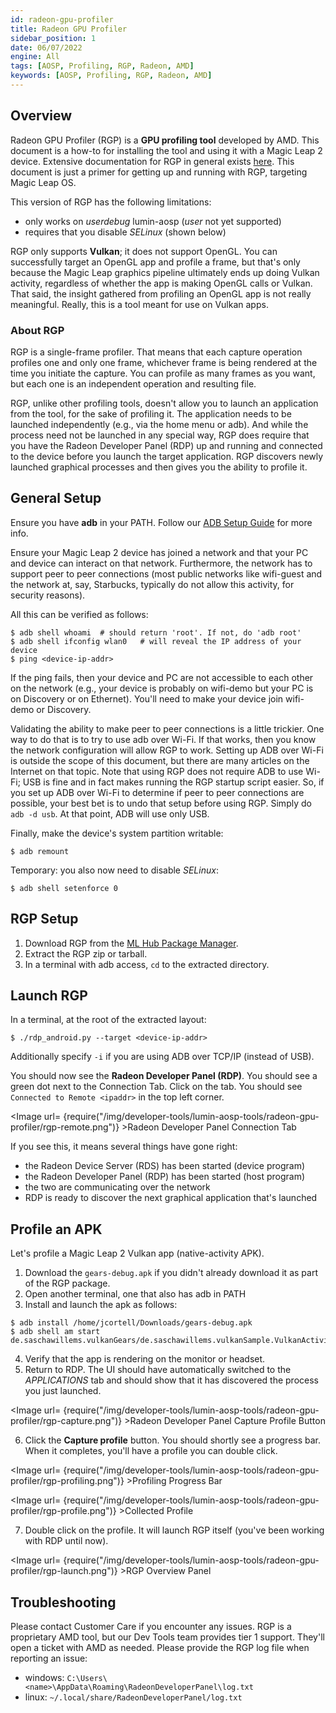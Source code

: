 ```yaml
---
id: radeon-gpu-profiler
title: Radeon GPU Profiler
sidebar_position: 1
date: 06/07/2022
engine: All
tags: [AOSP, Profiling, RGP, Radeon, AMD]
keywords: [AOSP, Profiling, RGP, Radeon, AMD]
---
```



## Overview

Radeon GPU Profiler (RGP) is a **GPU profiling tool** developed by AMD. This document is a how-to for installing the tool and using it with a Magic Leap 2 device. Extensive documentation for RGP in general exists [here](https://radeon-gpuprofiler.readthedocs.io/en/latest/). This document is just a primer for getting up and running with RGP, targeting Magic Leap OS.

This version of RGP has the following limitations:

- only works on *userdebug* lumin-aosp (*user* not yet supported)
- requires that you disable *SELinux* (shown below)

RGP only supports **Vulkan**; it does not support OpenGL. You can successfully target an OpenGL app and profile a frame, but that's only because the Magic Leap graphics pipeline ultimately ends up doing Vulkan activity, regardless of whether the app is making OpenGL calls or Vulkan. That said, the insight gathered from profiling an OpenGL app is not really meaningful. Really, this is a tool meant for use on Vulkan apps.

### About RGP

RGP is a single-frame profiler. That means that each capture operation profiles one and only one frame, whichever frame is being rendered at the time you initiate the capture. You can profile as many frames as you want, but each one is an independent operation and resulting file.

RGP, unlike other profiling tools, doesn't allow you to launch an application from the tool, for the sake of profiling it. The application needs to be launched independently (e.g., via the home menu or adb). And while the process need not be launched in any special way, RGP does require that you have the Radeon Developer Panel (RDP) up and running and connected to the device before you launch the target application. RGP discovers newly launched graphical processes and then gives you the ability to profile it.

## General Setup

Ensure you have **adb** in your PATH. Follow our [ADB Setup Guide](/versioned_docs/version-14-Jun-2023/versioned_docs/version-14-Jun-2023/guides/developer-tools/android-debug-bridge/adb-setup.md) for more info.

Ensure your Magic Leap 2 device has joined a network and that your PC and device can interact on that network. Furthermore, the network has to support peer to peer connections (most public networks like wifi-guest and the network at, say, Starbucks, typically do not allow this activity, for security reasons).

All this can be verified as follows:

```shell
$ adb shell whoami  # should return 'root'. If not, do 'adb root'
$ adb shell ifconfig wlan0   # will reveal the IP address of your device
$ ping <device-ip-addr>
```

If the ping fails, then your device and PC are not accessible to each other on the network (e.g., your device is probably on wifi-demo but your PC is on Discovery or on Ethernet). You'll need to make your device join wifi-demo or Discovery.

Validating the ability to make peer to peer connections is a little trickier. One way to do that is to try to use adb over Wi-Fi. If that works, then you know the network configuration will allow RGP to work. Setting up ADB over Wi-Fi is outside the scope of this document, but there are many articles on the Internet on that topic. Note that using RGP does not require ADB to use Wi-Fi; USB is fine and in fact makes running the RGP startup script easier. So, if you set up ADB over Wi-Fi to determine if peer to peer connections are possible, your best bet is to undo that setup before using RGP. Simply do `adb -d usb`. At that point, ADB will use only USB.

Finally, make the device's system partition writable:

```shell
$ adb remount
```

Temporary: you also now need to disable *SELinux*:

```shell
$ adb shell setenforce 0
```

## RGP Setup

1. Download RGP from the [ML Hub Package Manager](/versioned_docs/version-14-Jun-2023/versioned_docs/version-14-Jun-2023/guides/developer-tools/ml-hub/ml-hub-package-manager.md).
2. Extract the RGP zip or tarball.
3. In a terminal with adb access, `cd` to the extracted directory.

## Launch RGP

In a terminal, at the root of the extracted layout:

```shell
$ ./rdp_android.py --target <device-ip-addr>
```

Additionally specify `-i` if you are using ADB over TCP/IP (instead of USB).

You should now see the **Radeon Developer Panel (RDP)**. You should see a green dot next to the Connection Tab. Click on the tab. You should see `Connected to Remote <ipaddr>` in the top left corner.

<Image url= {require("/img/developer-tools/lumin-aosp-tools/radeon-gpu-profiler/rgp-remote.png")} >Radeon Developer Panel Connection Tab</Image>

If you see this, it means several things have gone right:

- the Radeon Device Server (RDS) has been started (device program)
- the Radeon Developer Panel (RDP) has been started (host program)
- the two are communicating over the network
- RDP is ready to discover the next graphical application that's launched

## Profile an APK

Let's profile a Magic Leap 2 Vulkan app (native-activity APK).

1. Download the `gears-debug.apk` if you didn't already download it as part of the RGP package.
2. Open another terminal, one that also has adb in PATH
3. Install and launch the apk as follows:

```shell
$ adb install /home/jcortell/Downloads/gears-debug.apk
$ adb shell am start de.saschawillems.vulkanGears/de.saschawillems.vulkanSample.VulkanActivity
```

4. Verify that the app is rendering on the monitor or headset.
5. Return to RDP. The UI should have automatically switched to the *APPLICATIONS* tab and should show that it has discovered the process you just launched.

<Image url= {require("/img/developer-tools/lumin-aosp-tools/radeon-gpu-profiler/rgp-capture.png")} >Radeon Developer Panel Capture Profile Button</Image>

6. Click the **Capture profile** button. You should shortly see a progress bar. When it completes, you'll have a profile you can double click.

<Image url= {require("/img/developer-tools/lumin-aosp-tools/radeon-gpu-profiler/rgp-profiling.png")} >Profiling Progress Bar</Image>

<Image url= {require("/img/developer-tools/lumin-aosp-tools/radeon-gpu-profiler/rgp-profile.png")} >Collected Profile</Image>

7. Double click on the profile. It will launch RGP itself (you've been working with RDP until now).

<Image url= {require("/img/developer-tools/lumin-aosp-tools/radeon-gpu-profiler/rgp-launch.png")} >RGP Overview Panel</Image>

## Troubleshooting

Please contact Customer Care if you encounter any issues. RGP is a proprietary AMD tool, but our Dev Tools team provides tier 1 support. They'll open a ticket with AMD as needed. Please provide the RGP log file when reporting an issue:

- windows: `C:\Users\<name>\AppData\Roaming\RadeonDeveloperPanel\log.txt`
- linux: `~/.local/share/RadeonDeveloperPanel/log.txt`
